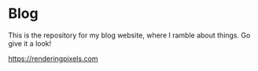 # Blog

This is the repository for my blog website, where I ramble about things. Go give it a look!

https://renderingpixels.com
